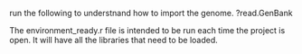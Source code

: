 

run the following to understnand how to import the genome.
?read.GenBank


The environment_ready.r file is intended to be run each time the project is open. It will have all the libraries that need to be loaded. 